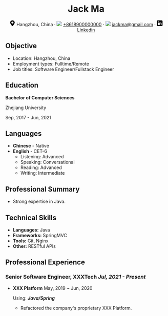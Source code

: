<center>
    <h1>Jack Ma</h1>
    <div>
        <span>
            <img src="assets/location-solid.svg" width="18px">
            <span>Hangzhou, China</span>
        </span>
        ·
         <span>
             <img src="assets/phone-solid.svg" width="18px">
             <a href="tel://+8618000000000">+8618900000000</a>
         </span>
         ·
         <span>
             <img src="assets/envelope-solid.svg" width="18px">
             <a href="mailto:jackma@gmail.com">jackma@gmail.com</a>
         </span>
         ·
         <span>
             <img src="assets/linkedin-brands.svg" width="18px">
             <a href="https://www.linkedin.com/">Linkedin</a>
         </span>
    </div>
</center>



## Objective

 - Location: Hangzhou, China
 - Employment types: Fulltime/Remote
 - Job titles: Software Engineer/Fullstack Engineer



## Education

**Bachelor of Computer Sciences**

Zhejiang University

Sep, 2017 - Jun, 2021



## Languages

- **Chinese** - Native
- **English** - CET-6
  - Listening: Advanced
  - Speaking: Conversational
  - Reading: Advanced
  - Writing: Intermediate



## Professional Summary

- Strong expertise in Java.



## Technical Skills

- **Languages:** Java
- **Frameworks:** SpringMVC
- **Tools:** Git, Nginx
- **Other:** RESTful APIs



## Professional Experience

### Senior Software Engineer, XXXTech *Jul, 2021 - Present*

- **XXX Platform** May, 2019 ~ Jun, 2020

  Using: ***Java/Spring***

  - Refactored the company's proprietary XXX Platform.


